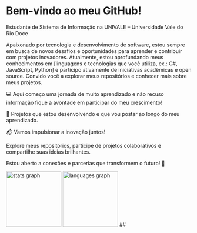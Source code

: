 #                                                                      Bem-vindo ao meu GitHub!


Estudante de Sistema de Informação na UNIVALE – Universidade Vale do Rio Doce

Apaixonado por tecnologia e desenvolvimento de software, estou sempre em busca de novos desafios e oportunidades para aprender e contribuir com projetos inovadores. Atualmente, estou aprofundando meus conhecimentos em [linguagens e tecnologias que você utiliza, ex.: C#, JavaScript, Python] e participo ativamente de iniciativas acadêmicas e open source. Convido você a explorar meus repositórios e conhecer mais sobre meus projetos.

💻 Aqui começo uma jornada de muito aprendizado e não recuso informação fique a avontade em participar do meu crescimento!


🌟 Projetos que estou desenvolvendo e que vou postar ao longo do meu aprendizado.


📬 Vamos impulsionar a inovação juntos! 

Explore meus repositórios, participe de projetos colaborativos e compartilhe suas ideias brilhantes. 

Estou aberto a conexões e parcerias que transformem o futuro! 🚀

 <div align="left">
   <img src="https://github-readme-stats.vercel.app/api?username=WAUCLIDSON&hide_title=false&hide_rank=false&show_icons=true&include_all_commits=true&count_private=true&disable_animations=false&theme=ocean_dark&locale=pt-br&hide_border=false&order=1" height="150" alt="stats graph"  />
   <img src="https://github-readme-stats.vercel.app/api/top-langs?username=WAUCLIDSON&locale=pt-br&hide_title=false&layout=compact&card_width=320&langs_count=5&theme=ocean_dark&hide_border=false&order=2" height="150" alt="languages graph"  />
   ##
